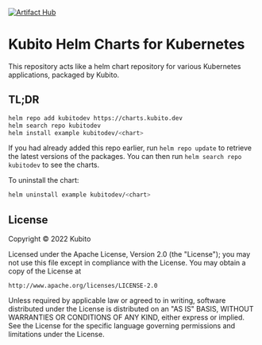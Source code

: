 [![Artifact Hub](https://img.shields.io/endpoint?url=https://artifacthub.io/badge/repository/kubitodev)](https://artifacthub.io/packages/search?repo=kubitodev)

# Kubito Helm Charts for Kubernetes

This repository acts like a helm chart repository for various Kubernetes applications, packaged by Kubito.

## TL;DR

```bash
helm repo add kubitodev https://charts.kubito.dev
helm search repo kubitodev
helm install example kubitodev/<chart>
```

If you had already added this repo earlier, run `helm repo update` to retrieve the latest versions of the packages. You can then run `helm search repo
kubitodev` to see the charts.

To uninstall the chart:

```bash
helm uninstall example kubitodev/<chart>
```

## License

Copyright &copy; 2022 Kubito

Licensed under the Apache License, Version 2.0 (the "License");
you may not use this file except in compliance with the License.
You may obtain a copy of the License at

    http://www.apache.org/licenses/LICENSE-2.0

Unless required by applicable law or agreed to in writing, software
distributed under the License is distributed on an "AS IS" BASIS,
WITHOUT WARRANTIES OR CONDITIONS OF ANY KIND, either express or implied.
See the License for the specific language governing permissions and
limitations under the License.
